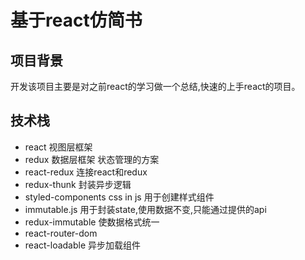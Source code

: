 # 基于react仿简书
## 项目背景
开发该项目主要是对之前react的学习做一个总结,快速的上手react的项目。
## 技术栈
* react 视图层框架
* redux 数据层框架 状态管理的方案
* react-redux 连接react和redux
* redux-thunk 封装异步逻辑
* styled-components css in js 用于创建样式组件
* immutable.js 用于封装state,使用数据不变,只能通过提供的api
* redux-immutable 使数据格式统一
* react-router-dom
* react-loadable  异步加载组件
 
